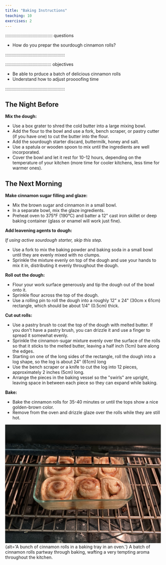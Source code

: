 ```yaml
---
title: "Baking Instructions"
teaching: 10
exercises: 2
---
```


:::::::::::::::::::::::::::::::::::::: questions

- How do you prepar the sourdough cinnamon rolls?

::::::::::::::::::::::::::::::::::::::::::::::::

::::::::::::::::::::::::::::::::::::: objectives

- Be able to prduce a batch of delicious cinnamon rolls
- Understand how to adjust proooofing time

::::::::::::::::::::::::::::::::::::::::::::::::


## The Night Before

**Mix the dough:**

- Use a box grater to shred the cold butter into a large mixing bowl.
- Add the flour to the bowl and use a fork, bench scraper, or pastry cutter (if you have one) to cut the butter into the flour.
- Add the sourdough starter discard, buttermilk, honey and salt.
- Use a spatula or wooden spoon to mix until the ingredients are well incorporated.
- Cover the bowl and let it rest for 10-12 hours, depending on the temperature of your kitchen (more time for cooler kitchens, less time for warmer ones).

## The Next Morning

**Make cinnamon sugar filling and glaze:**

- Mix the brown sugar and cinnamon in a small bowl.
- In a separate bowl, mix the glaze ingredients.
- Preheat oven to 375°F (190°C) and batter a 12" cast iron skillet or deep baking container (glass or enamel will work just fine).

**Add leavening agents to dough:**

*If using active sourdough starter, skip this step.*

- Use a fork to mix the baking powder and baking soda in a small bowl until they are evenly mixed with no clumps.
- Sprinkle the mixture evenly on top of the dough and use your hands to mix it in, distributing it evenly throughout the dough.

**Roll out the dough:**

- Flour your work surface generously and tip the dough out of the bowl onto it.
- Sprinkle flour across the top of the dough.
- Use a rolling pin to roll the dough into a roughly 12" x 24" (30cm x 61cm) rectangle, which should be about 1/4" (0.5cm) thick.

**Cut out rolls:**

- Use a pastry brush to coat the top of the dough with melted butter. If you don't have a pastry brush, you can drizzle it and use a finger to spread it somewhat evenly.
- Sprinkle the cinnamon-sugar mixture evenly over the surface of the rolls so that it sticks to the melted butter, leaving a half inch (1cm) bare along the edges.
- Starting on one of the long sides of the rectangle, roll the dough into a log shape, so the log is about 24" (61cm) long
- Use the bench scraper or a knife to cut the log into 12 pieces, approximately 2 inches (5cm) long.
- Arrange the pieces in the baking vessel so the "swirls" are upright, leaving space in between each piece so they can expand while baking.

**Bake:**

- Bake the cinnamon rolls for 35-40 minutes or until the tops show a nice golden-brown color.
- Remove from the oven and drizzle glaze over the rolls while they are still hot.

![](fig/cinnamon-rolls-in-the-oven.jpg){alt='A bunch of cinnamon rolls in a baking tray in an oven.'}
A batch of cinnamon rolls partway through baking, wafting a very tempting aroma throughout the kitchen.
